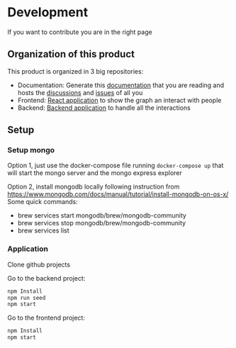 # Development

If you want to contribute you are in the right page

## Organization of this product

This product is organized in 3 big repositories:

- Documentation: Generate this [documentation](https://github.com/archbuddy/documentation) that you are reading and hosts the [discussions](https://github.com/archbuddy/documentation/discussions) and [issues](https://github.com/archbuddy/documentation/issues) of all you
- Frontend: [React application](https://github.com/archbuddy/frontend) to show the graph an interact with people
- Backend: [Backend application](https://github.com/archbuddy/backend) to handle all the interactions

## Setup

### Setup mongo

Option 1, just use the docker-compose file running `docker-compose up` that will start the mongo server and the mongo express explorer

Option 2, install mongodb locally following instruction from <https://www.mongodb.com/docs/manual/tutorial/install-mongodb-on-os-x/>
Some quick commands:

- brew services start mongodb/brew/mongodb-community
- brew services stop mongodb/brew/mongodb-community
- brew services list

### Application
Clone github projects

Go to the backend project:

```bash
npm Install
npm run seed
npm start
```

Go to the frontend project:

```bash
npm Install
npm start
```
